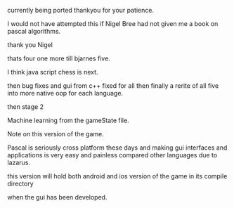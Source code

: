 currently being ported thankyou for your patience.


I would not have attempted this if Nigel Bree had not given me a
book on pascal algorithms.

thank you Nigel

thats four one more till bjarnes five.

I think java script chess is next.

then bug fixes and gui from c++ fixed for all then finally a rerite
of all five into more native oop for each language.

then stage 2

Machine learning from the gameState file.

Note on this version of the game.

Pascal is seriously cross platform these days and making gui interfaces
and applications is very easy and painless compared other languages due
to lazarus.

this version will hold both android and ios version of the game in its compile directory

when the gui has been developed.
